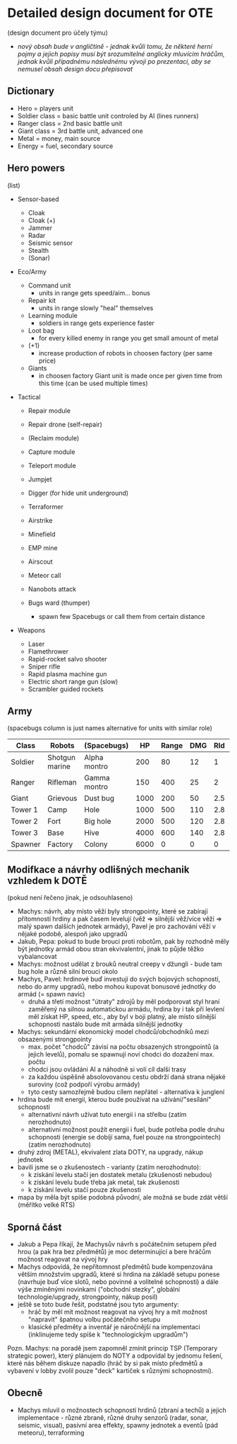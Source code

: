 Detailed design document for OTE
================================
(design document pro účely týmu)

* *nový obsah bude v angličtině - jednak kvůli tomu, že některé herní pojmy a jejich popisy musí být srozumitelné anglicky mluvícím hráčům, jednak kvůli případnému následnému vývoji po prezentaci, aby se nemusel obsah design docu přepisovat*

Dictionary
----------
* Hero = players unit
* Soldier class = basic battle unit controled by AI (lines runners)
* Ranger class = 2nd basic battle unit
* Giant class = 3rd battle unit, advanced one
* Metal = money, main source
* Energy = fuel, secondary source

Hero powers
-----------
(list)

* Sensor-based
	* Cloak
	* Cloak (+)
	* Jammer
	* Radar
	* Seismic sensor
	* Stealth
	* (Sonar)

* Eco/Army
	* Command unit
		* units in range gets speed/aim... bonus
	* Repair kit
		* units in range slowly "heal" themselves
	* Learning module
		* soldiers in range gets experience faster
	* Loot bag
		* for every killed enemy in range you get small amount of metal
	* (+1)
		* increase production of robots in choosen factory (per same price)
	* Giants
		* in choosen factory Giant unit is made once per given time from this time (can be used multiple times)
	
* Tactical
	* Repair module
	* Repair drone (self-repair)
	* (Reclaim module)
	* Capture module 
	* Teleport module
	* Jumpjet
	* Digger (for hide unit underground)
	* Terraformer

	* Airstrike
	* Minefield
	* EMP mine
	* Airscout
	* Meteor call
	* Nanobots attack
	* Bugs ward (thumper)
		* spawn few Spacebugs or call them from certain distance

* Weapons
	* Laser
	* Flamethrower
	* Rapid-rocket salvo shooter
	* Sniper rifle
	* Rapid plasma machine gun
	* Electric short range gun (slow)
	* Scrambler guided rockets


Army
----
(spacebugs column is just names alternative for units with similar role)

| Class         | Robots		| (Spacebugs) 	| HP	| Range	| DMG	| Rld 	| Speed |
| ------------- |-----------------------| -------------	| -----	| -----	| -----	| -----	| -----	|
| Soldier      	| Shotgun marine	| Alpha montro 	| 200	| 80	| 12	| 1	| 1	|
| Ranger      	| Rifleman 		| Gamma montro	| 150	| 400	| 25	| 2	| 1	|
| Giant 	| Grievous		| Dust bug	| 1000	| 200	| 50	| 2.5	| 0.7	|
| Tower 1	| Camp			| Hole		| 1000	| 500	| 110	| 2.8	| 0	|
| Tower 2	| Fort			| Big hole	| 2000	| 500	| 120	| 2.8	| 0	|
| Tower 3	| Base			| Hive		| 4000	| 600	| 140	| 2.8	| 0	|
| Spawner	| Factory		| Colony	| 6000	| 0	| 0	| 0	| 0	|


Modifkace a návrhy odlišných mechanik vzhledem k DOTĚ 
-----------------------------------------------------
(pokud není řečeno jinak, je odsouhlaseno)

* Machys: návrh, aby místo věží byly strongpointy, které se zabírají přítomností hrdiny a pak časem levelují (věž => silnější věž/více věží => malý spawn dalších jednotek armády), Pavel je pro zachování věží v nějaké podobě, alespoň jako upgradů
* Jakub, Pepa: pokud to bude brouci proti robotům, pak by rozhodně měly být jednotky armád obou stran ekvivalentní, jinak to půjde těžko vybalancovat
* Machys: možnost udělat z brouků neutral creepy v džungli - bude tam bug hole a různě silní brouci okolo
* Machys, Pavel: hrdinové buď investují do svých bojových schopností, nebo do army upgradů, nebo mohou kupovat bonusové jednotky do armád (= spawn navíc)
	* druhá a třetí možnost "útraty" zdrojů by měl podporovat styl hraní zaměřený na silnou automatickou armádu, hrdina by i tak při levlení měl získat HP, speed, etc., aby byl v boji platný, ale místo silnější schopnosti nastálo bude mít armáda silnější jednotky
* Machys: sekundární ekonomický model chodců/obchodníků mezi obsazenými strongpointy
	* max. počet "chodců" závisí na počtu obsazených strongpointů (a jejich levelů), pomalu se spawnují noví chodci do dozažení max. počtu
	* chodci jsou ovládáni AI a náhodně si volí cíl další trasy
	* za každou úspěšně absolovovanou cestu obdrží daná strana nějaké suroviny (což podpoří výrobu armády)
	* tyto cesty samozřejmě budou cílem nepřátel - alternativa k junglení
* hrdina bude mít energii, kterou bude používat na užívání/"sesílání" schopností
	* alternativní návrh užívat tuto energii i na střelbu (zatím nerozhodnuto)
	* alternativní možnost použít energii i fuel, bude potřeba podle druhu schopnosti (energie se dobíjí sama, fuel pouze na strongpointech) (zatím nerozhodnuto)
* druhý zdroj (METAL), ekvivalent zlata DOTY, na upgrady, nákup jednotek
* bavili jsme se o zkušenostech - varianty (zatím nerozhodnuto):
	* k získání levelu stačí jen dostatek metalu (zkušenosti nebudou)
	* k získání levelu bude třeba jak metal, tak zkušenosti
	* k získání levelu stačí pouze zkušenosti
* mapa by měla být spíše podobná původní, ale možná se bude zdát větší (měřítko velké RTS)

Sporná část
-----------

* Jakub a Pepa říkají, že Machysův návrh s počátečním setupem před hrou (a pak hra bez předmětů) je moc determinující a bere hráčům možnost reagovat na vývoj hry
* Machys odpovídá, že nepřítomnost předmětů bude kompenzována větším množstvím upgradů, které si hrdina na základě setupu ponese (navrhuje buď více slotů, nebo povinné a volitelné schopnosti) a dále výše zmíněnými novinkami ("obchodní stezky", globální technologie/upgrady, strongpointy, nákup posil)
* ještě se toto bude řešit, podstatné jsou tyto argumenty:
	* hráč by měl mít možnost reagovat na vývoj hry a mít možnost "napravit" špatnou volbu počátečního setupu
	* klasické předměty a inventář je náročnější na implementaci (inklinujeme tedy spíše k "technologickým upgradům")

Pozn. Machys: na poradě jsem zapomněl zmínit princip TSP (Temporary strategic power), který plánujem do NOTY a odpovídal by jednomu řešení, které nás během diskuze napadlo (hráč by si pak místo předmětů a vybavení v lobby zvolil pouze "deck" kartiček s různými schopnostmi).

Obecně
------

* Machys mluvil o možnostech schopností hrdinů (zbraní a techů) a jejich implementace - různé zbraně, různé druhy senzorů (radar, sonar, seismic, visual), pasivní area effekty, spawny jednotek a eventů (pád meteoru), terraforming
